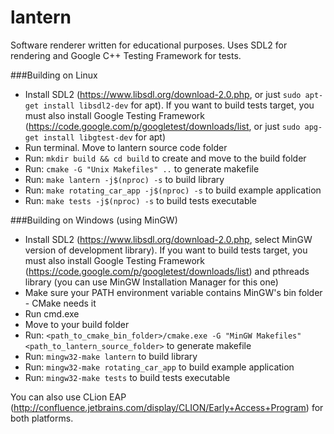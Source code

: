 lantern
=======

Software renderer written for educational purposes. Uses SDL2 for rendering and Google C++ Testing Framework for tests.

###Building on Linux
* Install SDL2 (https://www.libsdl.org/download-2.0.php, or just ```sudo apt-get install libsdl2-dev``` for apt). If you want to build tests target, you must also install Google Testing Framework (https://code.google.com/p/googletest/downloads/list, or just ```sudo apg-get install libgtest-dev``` for apt)
* Run terminal. Move to lantern source code folder
* Run: ```mkdir build && cd build``` to create and move to the build folder
* Run: ```cmake -G "Unix Makefiles" ..``` to generate makefile
* Run: ```make lantern -j$(nproc) -s``` to build library
* Run: ```make rotating_car_app -j$(nproc) -s``` to build example application
* Run: ```make tests -j$(nproc) -s``` to build tests executable

###Building on Windows (using MinGW)
* Install SDL2 (https://www.libsdl.org/download-2.0.php, select MinGW version of development library). If you want to build tests target, you must also install Google Testing Framework (https://code.google.com/p/googletest/downloads/list) and pthreads library (you can use MinGW Installation Manager for this one)
* Make sure your PATH environment variable contains MinGW's bin folder - CMake needs it
* Run cmd.exe
* Move to your build folder
* Run: ```<path_to_cmake_bin_folder>/cmake.exe -G "MinGW Makefiles" <path_to_lantern_source_folder>``` to generate makefile
* Run: ```mingw32-make lantern``` to build library
* Run: ```mingw32-make rotating_car_app``` to build example application
* Run: ```mingw32-make tests``` to build tests executable

You can also use CLion EAP (http://confluence.jetbrains.com/display/CLION/Early+Access+Program) for both platforms.
